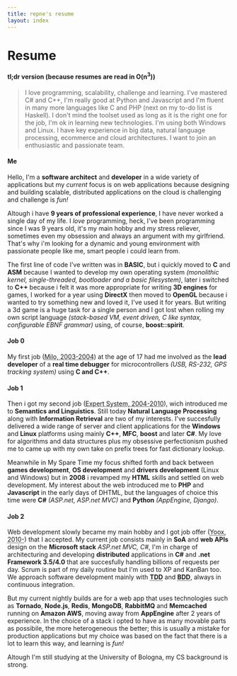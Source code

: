```yaml
---
title: repne's resume
layout: index
---
```


# Resume #

#### tl;dr version (because resumes are read in O(n<sup>3</sup>)) ####

> I love programming, scalability, challenge and learning.
> I've mastered C# and C++, I'm really good at Python and Javascript and I'm fluent in many more languages like C and PHP (next on my to-do list is Haskell).
> I don't mind the toolset used as long as it is the right one for the job, I'm ok in learning new technologies.
> I'm using both Windows and Linux. I have key experience in big data, natural language processing, ecommerce and cloud architectures.
> I want to join an enthusiastic and passionate team.

#### Me ####

Hello, I'm a **software architect** and **developer** in a wide variety of applications but my *current* focus is on web applications because designing and building scalable, distributed applications on the cloud is challenging and challenge is *fun!*

Altough i have **9 years of professional experience**, I have never worked a single day of my life. I *love* programming, heck, I've been programming since I was 9 years old, it's my main hobby and my stress reliever, sometimes even my obsession and always an argument with my girlfriend. That's why i'm looking for a dynamic and young environment with passionate people like me, smart people i could learn from.

The first line of code I've written was in **BASIC**, but i quickly moved to **C** and **ASM** because I wanted to develop my own operating system <dfn>(monolithic kernel, single-threaded, bootloader and a basic filesystem)</dfn>, later i switched to **C++** because i felt it was more appropriate for writing **3D engines** for games, I worked for a year using **DirectX** then moved to **OpenGL** because i wanted to try something new and loved it, I've used it for years. But writing a 3d game is a huge task for a single person and I got lost when rolling my own script language <dfn>(stack-based VM, event driven, C like syntax, configurable EBNF grammar)</dfn> using, of course, **boost::spirit**.

#### Job 0 ####

My first job (<abbr title="Milo S.a.s, Modena, Italy">Milo, 2003-2004</abbr>) at the age of 17 had me involved as the **lead developer** of a **real time debugger** for microcontrollers <dfn>(USB, RS-232, GPS tracking system)</dfn> using **C and C++**.

#### Job 1 ####

Then i got my second job (<abbr title="Expert System S.p.a., Modena, Italy">Expert System, 2004-2010</abbr>), wich introduced me to **Semantics and Linguistics**. Still today **Natural Language Processing** along with **Information Retrieval** are two of my interests. I've succesfully delivered a wide range of server and client applications for the **Windows** and **Linux** platforms using mainly **C++**, **MFC**, **boost** and later **C#**. My love for algorithms and data structures plus my obsessive perfectionism pushed me to came up with my own take on prefix trees for fast dictionary lookup.

Meanwhile in My Spare Time my focus shifted forth and back between **games development**, **OS development** and **drivers development** (Linux and Windows) but in **2008** i revamped my **HTML** skills and settled on web development. My interest about the web introduced me to **PHP** and **Javascript** in the early days of DHTML, but the languages of choice this time were **C#** <dfn>(ASP.net, ASP.net MVC)</dfn> and **Python** <dfn>(AppEngine, Django)</dfn>.

#### Job 2 ####

Web development slowly became my main hobby and I got job offer (<abbr title="Yoox S.p.a., Bologna, Italy">Yoox, 2010-</abbr>) that I accepted. My current job consists mainly in **SoA** and **web APIs** design on the **Microsoft stack** <dfn>ASP.net MVC, C#</dfn>, I'm in charge of architecturing and developing **distributed** applications in **C#** and **.net Framework 3.5/4.0** that are succesfully handling billions of requests per day. Scrum is part of my daily routine but I'm used to XP and KanBan too. We approach software development mainly with **<acronym title="Test Driven Development">TDD</acronym>** and **<acronym title="Behavior Driven Development">BDD</acronym>**, always in continuous integration.

But my current nightly builds are for a web app that uses technologies such as **Tornado**, **Node.js**, **Redis**, **MongoDB**, **RabbitMQ** and **Memcached** running on **Amazon AWS**, moving away from **AppEngine** after 2 years of experience. In the choice of a stack i opted to have as many movable parts as possibile, the more heterogeneous the better; this is usually a mistake for production applications but my choice was based on the fact that there is a lot to learn this way, and learning is *fun!*

Altough I'm still studying at the University of Bologna, my CS background is strong.